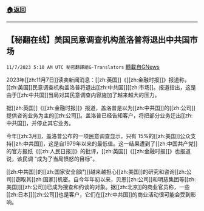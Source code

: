 ###  [:house:返回](README.md)
---


## 【秘翻在线】美国民意调查机构盖洛普将退出中共国市场
`11/7/2023 5:10 AM UTC 秘密翻譯組G-Translators` [轉載自GNews](https://gnews.org/articles/1934235)

2023年[[zh:11月7日]]读卖新闻消息：[[zh:英国]]《[[zh:金融时报]]》报道称，[[zh:美国]]民意调查机构盖洛普将退出[[zh:中共国]][[zh:市场]]。报道指出，这是由于[[zh:中共国]]当局对其民意调查内容施加了越来越大的压力。

据[[zh:英国]]《[[zh:金融时报]]》报道，盖洛普是以为[[zh:中共国]]的[[zh:公司]]提供咨询业务为主的[[zh:公司]]。盖洛普已经告知客户，将把部分业务迁出[[zh:中共国]]，并停止其它业务。

今年[[zh:3月]]，盖洛普公布的一项民意调查显示，只有 15%的[[zh:美国]]公众支持[[zh:中共国]]，这是自1979年以来的最低值。这一结果遭到了[[zh:中国共产党]]的官方报纸《[[zh:人民日报]]》的批评，[[zh:英国]]《[[zh:金融时报]]》也报道说，该民调 "成为了当局愤怒的目标"。

[[zh:中共国]]的[[zh:国家安全部门]]越来越担心[[zh:美国]]的研究和咨询[[zh:公司]]窃取其[[zh:国家]]机密。自今年年初以来，贝恩[[zh:公司]]和明慈集团等[[zh:美国]][[zh:公司]]已成为搜查和约谈的对象。据[[zh:北京]]的商业官员称，一些[[zh:日本]][[zh:公司]]也是客户，它们在[[zh:中共国]]的商业活动很可能会受到影响。
